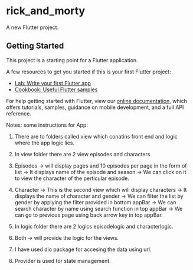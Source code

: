 # rick_and_morty

A new Flutter project.

## Getting Started

This project is a starting point for a Flutter application.

A few resources to get you started if this is your first Flutter project:

- [Lab: Write your first Flutter app](https://flutter.dev/docs/get-started/codelab)
- [Cookbook: Useful Flutter samples](https://flutter.dev/docs/cookbook)

For help getting started with Flutter, view our
[online documentation](https://flutter.dev/docs), which offers tutorials,
samples, guidance on mobile development, and a full API reference.


Notes:
some instructions for App:
1. There are to folders called view which conatins front end and logic where the app logic lies.
2. In view folder there are 2 view episodes and characters.
3. Episodes -> will display pages and 10 episodes per page in the form of list
                     -> It displays name of the episode and season
                     -> We can click on it to view the character of the perticular episode.
4. Character -> This is the second view which will display characters
                     -> It displays the name of character and gender
                     -> We can filter the list by gender by applying the filter provided in bottom appBar
                     -> We can search character by name using search function in top appBar
                     -> We can go to previous page using back arrow key in top appBar.

5. In logic folder there are 2 logics episodelogic and characterlogic.
6. Both -> will provide the logic for the views.

7. I have used dio package for accesing the data using url.
8. Provider is used for state management.

